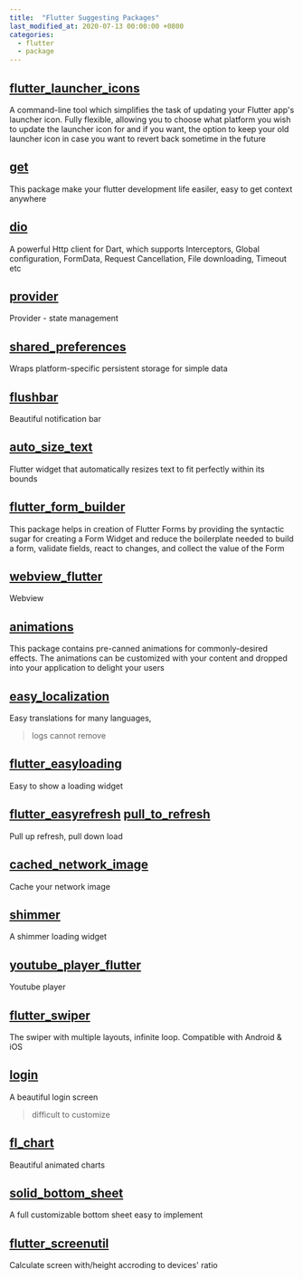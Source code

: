 ```yaml
---
title:  "Flutter Suggesting Packages"
last_modified_at: 2020-07-13 00:00:00 +0800
categories:
  - flutter
  - package
---
```


## [flutter_launcher_icons](https://pub.dev/packages/flutter_launcher_icons)

A command-line tool which simplifies the task of updating your Flutter app's launcher icon. Fully flexible, allowing you to choose what platform you wish to update the launcher icon for and if you want, the option to keep your old launcher icon in case you want to revert back sometime in the future

## [get](https://pub.dev/packages/get)

This package make your flutter development life easiler, easy to get context anywhere

## [dio](https://pub.dev/packages/dio)

A powerful Http client for Dart, which supports Interceptors, Global configuration, FormData, Request Cancellation, File downloading, Timeout etc

## [provider](https://pub.dev/packages/provider)

Provider - state management

## [shared_preferences](https://pub.dev/packages/shared_preferences)

Wraps platform-specific persistent storage for simple data

## [flushbar](https://pub.dev/packages/flushbar)

Beautiful notification bar

## [auto_size_text](https://pub.dev/packages/auto_size_text)

Flutter widget that automatically resizes text to fit perfectly within its bounds

## [flutter_form_builder](https://pub.dev/packages/flutter_form_builder)

This package helps in creation of Flutter Forms by providing the syntactic sugar for creating a Form Widget and reduce the boilerplate needed to build a form, validate fields, react to changes, and collect the value of the Form

## [webview_flutter](https://pub.dev/packages/webview_flutter)

Webview

## [animations](https://pub.dev/packages/animations)

This package contains pre-canned animations for commonly-desired effects. The animations can be customized with your content and dropped into your application to delight your users

## [easy_localization](https://pub.dev/packages/easy_localization)

Easy translations for many languages,

> logs cannot remove

## [flutter_easyloading](https://pub.dev/packages/flutter_easyloading)

Easy to show a loading widget

## [flutter_easyrefresh](https://pub.dev/packages/flutter_easyrefresh) [pull_to_refresh](https://pub.dev/packages/pull_to_refresh)

Pull up refresh, pull down load

## [cached_network_image](https://pub.dev/packages/cached_network_image)

Cache your network image

## [shimmer](https://pub.dev/packages/shimmer)

A shimmer loading widget

## [youtube_player_flutter](https://pub.dev/packages/youtube_player_flutter)

Youtube player

## [flutter_swiper](https://pub.dev/packages/flutter_swiper)

The swiper with multiple layouts, infinite loop. Compatible with Android & iOS

## [login](https://pub.dev/packages/login)

A beautiful login screen

> difficult to customize

## [fl_chart](https://pub.dev/packages/fl_chart)

Beautiful animated charts

## [solid_bottom_sheet](https://pub.dev/packages/solid_bottom_sheet)

A full customizable bottom sheet easy to implement

## [flutter_screenutil](https://pub.dev/packages/flutter_screenutil)

Calculate screen with/height accroding to devices' ratio